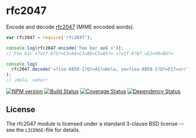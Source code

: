 # rfc2047

Encode and decode [rfc2047](https://www.ietf.org/rfc/rfc2047.txt) (MIME encoded words).

```js
var rfc2047 = require('rfc2047');

console.log(rfc2047.encode('Foo bar æøå ☺'));
// Foo bar =?utf-8?Q?=C3=A6=C3=B8=C3=A5?= =?utf-8?Q?_=E2=98=BA?=

console.log(
  rfc2047.decode('=?iso-8859-1?Q?=A1?=Hola, se=?iso-8859-1?Q?=F1?=or!')
);
// ¡Hola, señor!
```

[![NPM version](https://badge.fury.io/js/rfc2047.png)](http://badge.fury.io/js/rfc2047)
[![Build Status](https://travis-ci.org/One-com/rfc2047.png)](https://travis-ci.org/One-com/rfc2047)
[![Coverage Status](https://coveralls.io/repos/One-com/rfc2047/badge.png)](https://coveralls.io/r/One-com/rfc2047)
[![Dependency Status](https://david-dm.org/One-com/rfc2047.png)](https://david-dm.org/One-com/rfc2047)

## License

The rfc2047 module is licensed under a standard 3-clause BSD license -- see the
`LICENSE`-file for details.
